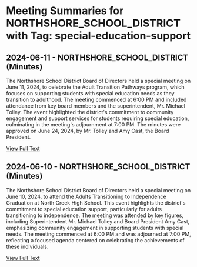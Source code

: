 # Meeting Summaries for NORTHSHORE_SCHOOL_DISTRICT with Tag: special-education-support

## 2024-06-11 - NORTHSHORE_SCHOOL_DISTRICT (Minutes)

The Northshore School District Board of Directors held a special meeting on June 11, 2024, to celebrate the Adult Transition Pathways program, which focuses on supporting students with special education needs as they transition to adulthood. The meeting commenced at 6:00 PM and included attendance from key board members and the superintendent, Mr. Michael Tolley. The event highlighted the district's commitment to community engagement and support services for students requiring special education, culminating in the meeting's adjournment at 7:00 PM. The minutes were approved on June 24, 2024, by Mr. Tolley and Amy Cast, the Board President.

[View Full Text](https://raw.githubusercontent.com/VoronoiPerspectives/WashingtonStateSchoolBoardExplorer/refs/heads/main/data/countries/usa/states/wa/counties/snohomish/school_boards/northshore_school_district/2024/2024-06-11-minutes.txt)

## 2024-06-10 - NORTHSHORE_SCHOOL_DISTRICT (Minutes)

The Northshore School District Board of Directors held a special meeting on June 10, 2024, to attend the Adults Transitioning to Independence Graduation at North Creek High School. This event highlights the district's commitment to special education support, particularly for adults transitioning to independence. The meeting was attended by key figures, including Superintendent Mr. Michael Tolley and Board President Amy Cast, emphasizing community engagement in supporting students with special needs. The meeting commenced at 6:00 PM and was adjourned at 7:00 PM, reflecting a focused agenda centered on celebrating the achievements of these individuals.

[View Full Text](https://raw.githubusercontent.com/VoronoiPerspectives/WashingtonStateSchoolBoardExplorer/refs/heads/main/data/countries/usa/states/wa/counties/snohomish/school_boards/northshore_school_district/2024/2024-06-10-minutes.txt)

